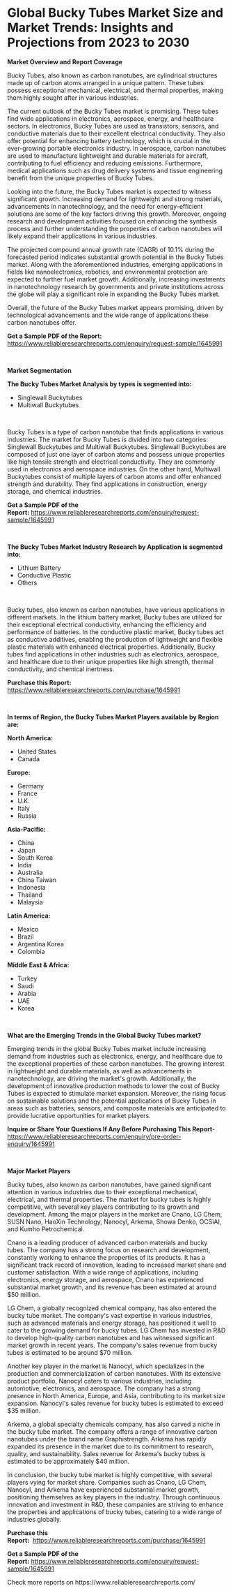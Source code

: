 <p><h1>Global Bucky Tubes Market Size and Market Trends: Insights and Projections from 2023 to 2030</h1></p><p><strong>Market Overview and Report Coverage</strong></p>
<p><p>Bucky Tubes, also known as carbon nanotubes, are cylindrical structures made up of carbon atoms arranged in a unique pattern. These tubes possess exceptional mechanical, electrical, and thermal properties, making them highly sought after in various industries.</p><p>The current outlook of the Bucky Tubes market is promising. These tubes find wide applications in electronics, aerospace, energy, and healthcare sectors. In electronics, Bucky Tubes are used as transistors, sensors, and conductive materials due to their excellent electrical conductivity. They also offer potential for enhancing battery technology, which is crucial in the ever-growing portable electronics industry. In aerospace, carbon nanotubes are used to manufacture lightweight and durable materials for aircraft, contributing to fuel efficiency and reducing emissions. Furthermore, medical applications such as drug delivery systems and tissue engineering benefit from the unique properties of Bucky Tubes.</p><p>Looking into the future, the Bucky Tubes market is expected to witness significant growth. Increasing demand for lightweight and strong materials, advancements in nanotechnology, and the need for energy-efficient solutions are some of the key factors driving this growth. Moreover, ongoing research and development activities focused on enhancing the synthesis process and further understanding the properties of carbon nanotubes will likely expand their applications in various industries.</p><p>The projected compound annual growth rate (CAGR) of 10.1% during the forecasted period indicates substantial growth potential in the Bucky Tubes market. Along with the aforementioned industries, emerging applications in fields like nanoelectronics, robotics, and environmental protection are expected to further fuel market growth. Additionally, increasing investments in nanotechnology research by governments and private institutions across the globe will play a significant role in expanding the Bucky Tubes market.</p><p>Overall, the future of the Bucky Tubes market appears promising, driven by technological advancements and the wide range of applications these carbon nanotubes offer.</p></p>
<p><strong>Get a Sample PDF of the Report:</strong> <a href="https://www.reliableresearchreports.com/enquiry/request-sample/1645991">https://www.reliableresearchreports.com/enquiry/request-sample/1645991</a></p>
<p>&nbsp;</p>
<p><strong>Market Segmentation</strong></p>
<p><strong>The Bucky Tubes Market Analysis by types is segmented into:</strong></p>
<p><ul><li>Singlewall Buckytubes</li><li>Multiwall Buckytubes</li></ul></p>
<p>&nbsp;</p>
<p><p>Bucky Tubes is a type of carbon nanotube that finds applications in various industries. The market for Bucky Tubes is divided into two categories: Singlewall Buckytubes and Multiwall Buckytubes. Singlewall Buckytubes are composed of just one layer of carbon atoms and possess unique properties like high tensile strength and electrical conductivity. They are commonly used in electronics and aerospace industries. On the other hand, Multiwall Buckytubes consist of multiple layers of carbon atoms and offer enhanced strength and durability. They find applications in construction, energy storage, and chemical industries.</p></p>
<p><strong>Get a Sample PDF of the Report:</strong>&nbsp;<a href="https://www.reliableresearchreports.com/enquiry/request-sample/1645991">https://www.reliableresearchreports.com/enquiry/request-sample/1645991</a></p>
<p>&nbsp;</p>
<p><strong>The Bucky Tubes Market Industry Research by Application is segmented into:</strong></p>
<p><ul><li>Lithium Battery</li><li>Conductive Plastic</li><li>Others</li></ul></p>
<p>&nbsp;</p>
<p><p>Bucky tubes, also known as carbon nanotubes, have various applications in different markets. In the lithium battery market, Bucky tubes are utilized for their exceptional electrical conductivity, enhancing the efficiency and performance of batteries. In the conductive plastic market, Bucky tubes act as conductive additives, enabling the production of lightweight and flexible plastic materials with enhanced electrical properties. Additionally, Bucky tubes find applications in other industries such as electronics, aerospace, and healthcare due to their unique properties like high strength, thermal conductivity, and chemical inertness.</p></p>
<p><strong>Purchase this Report:</strong>&nbsp; <a href="https://www.reliableresearchreports.com/purchase/1645991">https://www.reliableresearchreports.com/purchase/1645991</a></p>
<p>&nbsp;</p>
<p><strong>In terms of Region, the Bucky Tubes Market Players available by Region are:</strong></p>
<p>
    <p> <strong> North America: </strong>
        <ul>
            <li>United States</li>
            <li>Canada</li>
        </ul>
        </p> 
    <p> <strong> Europe: </strong>
        <ul>
            <li>Germany</li>
            <li>France</li>
            <li>U.K.</li>
            <li>Italy</li>
            <li>Russia</li>
        </ul>
        </p> 
    <p> <strong> Asia-Pacific: </strong>
        <ul>
            <li>China</li>
            <li>Japan</li>
            <li>South Korea</li>
            <li>India</li>
            <li>Australia</li>
            <li>China Taiwan</li>
            <li>Indonesia</li>
            <li>Thailand</li>
            <li>Malaysia</li>
        </ul>
        </p> 
    <p> <strong> Latin America: </strong>
        <ul>
            <li>Mexico</li>
            <li>Brazil</li>
            <li>Argentina Korea</li>
            <li>Colombia</li>
        </ul>
        </p> 
    <p> <strong> Middle East & Africa: </strong>
        <ul>
            <li>Turkey</li>
            <li>Saudi</li>
            <li>Arabia</li>
            <li>UAE</li>
            <li>Korea</li>
        </ul>
    </p>
    </p>
<p>&nbsp;</p>
<p><strong>What are the Emerging Trends in the Global Bucky Tubes market?</strong></p>
<p><p>Emerging trends in the global Bucky Tubes market include increasing demand from industries such as electronics, energy, and healthcare due to the exceptional properties of these carbon nanotubes. The growing interest in lightweight and durable materials, as well as advancements in nanotechnology, are driving the market's growth. Additionally, the development of innovative production methods to lower the cost of Bucky Tubes is expected to stimulate market expansion. Moreover, the rising focus on sustainable solutions and the potential applications of Bucky Tubes in areas such as batteries, sensors, and composite materials are anticipated to provide lucrative opportunities for market players.</p></p>
<p><strong>Inquire or Share Your Questions If Any Before Purchasing This Report</strong>- <a href="https://www.reliableresearchreports.com/enquiry/pre-order-enquiry/1645991">https://www.reliableresearchreports.com/enquiry/pre-order-enquiry/1645991</a></p>
<p>&nbsp;</p>
<p><strong>Major Market Players</strong></p>
<p><p>Bucky tubes, also known as carbon nanotubes, have gained significant attention in various industries due to their exceptional mechanical, electrical, and thermal properties. The market for bucky tubes is highly competitive, with several key players contributing to its growth and development. Among the major players in the market are Cnano, LG Chem, SUSN Nano, HaoXin Technology, Nanocyl, Arkema, Showa Denko, OCSiAI, and Kumho Petrochemical.</p><p>Cnano is a leading producer of advanced carbon materials and bucky tubes. The company has a strong focus on research and development, constantly working to enhance the properties of its products. It has a significant track record of innovation, leading to increased market share and customer satisfaction. With a wide range of applications, including electronics, energy storage, and aerospace, Cnano has experienced substantial market growth, and its revenue has been estimated at around $50 million.</p><p>LG Chem, a globally recognized chemical company, has also entered the bucky tube market. The company's vast expertise in various industries, such as advanced materials and energy storage, has positioned it well to cater to the growing demand for bucky tubes. LG Chem has invested in R&D to develop high-quality carbon nanotubes and has witnessed significant market growth in recent years. The company's sales revenue from bucky tubes is estimated to be around $70 million.</p><p>Another key player in the market is Nanocyl, which specializes in the production and commercialization of carbon nanotubes. With its extensive product portfolio, Nanocyl caters to various industries, including automotive, electronics, and aerospace. The company has a strong presence in North America, Europe, and Asia, contributing to its market size expansion. Nanocyl's sales revenue for bucky tubes is estimated to exceed $35 million.</p><p>Arkema, a global specialty chemicals company, has also carved a niche in the bucky tube market. The company offers a range of innovative carbon nanotubes under the brand name Graphistrength. Arkema has rapidly expanded its presence in the market due to its commitment to research, quality, and sustainability. Sales revenue for Arkema's bucky tubes is estimated to be approximately $40 million.</p><p>In conclusion, the bucky tube market is highly competitive, with several players vying for market share. Companies such as Cnano, LG Chem, Nanocyl, and Arkema have experienced substantial market growth, positioning themselves as key players in the industry. Through continuous innovation and investment in R&D, these companies are striving to enhance the properties and applications of bucky tubes, catering to a wide range of industries globally.</p></p>
<p><strong>Purchase this Report:</strong>&nbsp;&nbsp;<a href="https://www.reliableresearchreports.com/purchase/1645991">https://www.reliableresearchreports.com/purchase/1645991</a></p>
<p></p>
<p><strong>Get a Sample PDF of the Report:</strong>&nbsp;<a href="https://www.reliableresearchreports.com/enquiry/request-sample/1645991">https://www.reliableresearchreports.com/enquiry/request-sample/1645991</a></p>
<p>Check more reports on https://www.reliableresearchreports.com/</p>